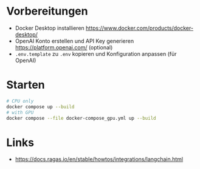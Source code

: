 
# Vorbereitungen
- Docker Desktop installieren https://www.docker.com/products/docker-desktop/
- OpenAI Konto erstellen und API Key generieren https://platform.openai.com/ (optional)
- `.env.template` zu `.env` kopieren und Konfiguration anpassen (für OpenAI)

# Starten
```bash
# CPU only
docker compose up --build
# with GPU
docker compose --file docker-compose_gpu.yml up --build
```

# Links
- https://docs.ragas.io/en/stable/howtos/integrations/langchain.html
